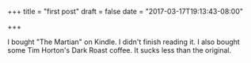 +++
title = "first post"
draft = false
date = "2017-03-17T19:13:43-08:00"

+++

I bought "The Martian" on Kindle. I didn't finish reading it. I also bought some Tim Horton's Dark Roast coffee. It sucks less than the original.
